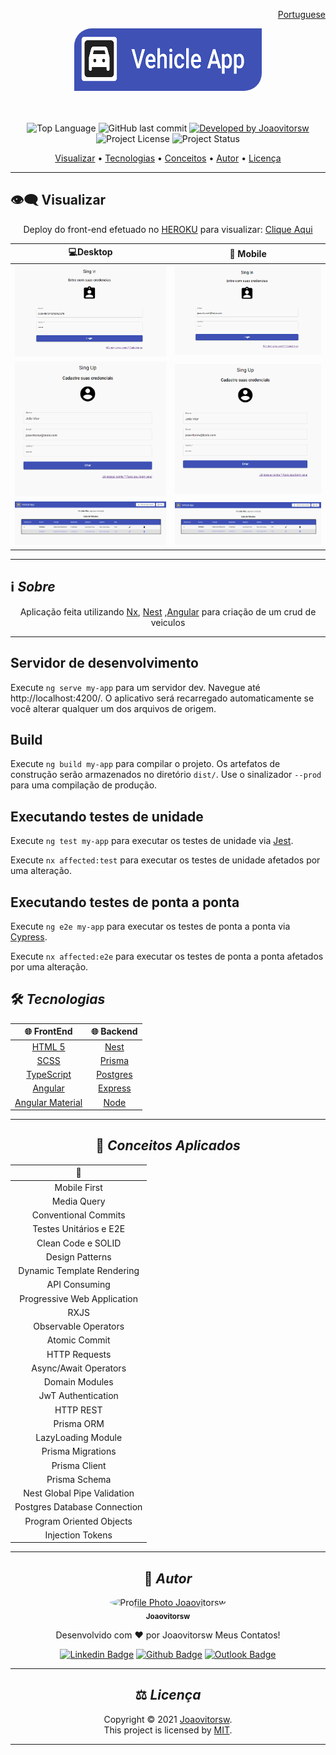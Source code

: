 <div align="right">
  
  [Portuguese](README.md)
  
</div>

<div align="center">

<img alt="infro-crud-logo" src=".github/assets/logo.bmp" width="300px" height="100px" style="border-radius:28px 0" />

</div>

<br>
<br>

<p align="center"> 
  <img alt="Top Language" src="https://img.shields.io/github/languages/top/Joaovitorsw/info?color=3498db&style=for-the-badge">
  <img alt="GitHub last commit" src="https://img.shields.io/github/last-commit/Joaovitorsw/info?color=3498db&style=for-the-badge&label=Ultimo%20Commit">   
  <a href="https://github.com/Joaovitorsw">
    <img alt="Developed by Joaovitorsw" src="https://img.shields.io/badge/Developer-Joaovitorsw-%3498db?color=3498db&style=for-the-badge&label=Desenvolvedor">
  </a>  
  <img alt="Project License" src="https://img.shields.io/apm/l/vim-mode?style=for-the-badge&label=licen%C3%A7a"/>   
   <img alt="Project Status" src="https://img.shields.io/badge/Concluído-%3498db?color=greem&style=for-the-badge&label=Status">

</p>

<p align="center">
 <a href="#eye_speech_bubble-visualizar">Visualizar</a> •
 <a href="#hammer_and_wrench-tecnologias">Tecnologias</a> • 
 <a href="#brain-conceitos-aplicados">Conceitos</a> •
 <a href="#boy-autor">Autor</a> •
 <a href="#balance_scale-licença">Licença</a>
</p>

---

## :eye_speech_bubble: **Visualizar**

<div align="center">

Deploy do front-end efetuado no [HEROKU](https://dashboard.heroku.com) para visualizar: [Clique Aqui](https://crud-info-api.herokuapp.com/)

|                              :computer:Desktop                               |                               :iphone: Mobile                               |
| :--------------------------------------------------------------------------: | :-------------------------------------------------------------------------: |
|  <kbd><img src=".github/assets/desktop-preview-1.bmp" alt="Tablet"/></kbd>   | <kbd><img src="./.github/assets/desktop-preview-1.bmp" alt="Mobile"/></kbd> |
| <kbd><img src="./.github/assets/desktop-preview-2.bmp"  alt="Tablet"/></kbd> | <kbd><img src="./.github/assets/desktop-preview-2.bmp" alt="Mobile"/></kbd> |
| <kbd><img src="./.github/assets/desktop-preview-3.bmp" alt="Tablet"/></kbd>  | <kbd><img src="./.github/assets/desktop-preview-3.bmp" alt="Mobile"/></kbd> |

</div>
  
---
## :information_source: _Sobre_

<div align="center">

Aplicação feita utilizando [Nx](https://nx.dev/), [Nest](https://nestjs.com/) ,[Angular](https://angular.io/) para criação de um crud de veiculos

---

</div>

## Servidor de desenvolvimento

Execute `ng serve my-app` para um servidor dev. Navegue até http://localhost:4200/. O aplicativo será recarregado automaticamente se você alterar qualquer um dos arquivos de origem.

## Build

Execute `ng build my-app` para compilar o projeto. Os artefatos de construção serão armazenados no diretório `dist/`. Use o sinalizador `--prod` para uma compilação de produção.

## Executando testes de unidade

Execute `ng test my-app` para executar os testes de unidade via [Jest](https://jestjs.io).

Execute `nx affected:test` para executar os testes de unidade afetados por uma alteração.

## Executando testes de ponta a ponta

Execute `ng e2e my-app` para executar os testes de ponta a ponta via [Cypress](https://www.cypress.io).

Execute `nx affected:e2e` para executar os testes de ponta a ponta afetados por uma alteração.

## :hammer_and_wrench: _Tecnologias_

<div align="center">

|         :globe_with_meridians: FrontEnd          |     :globe_with_meridians: Backend      |
| :----------------------------------------------: | :-------------------------------------: |
|    [HTML 5](https://www.w3schools.com/html/)     |       [Nest](https://nestjs.com/)       |
|          [SCSS](https://sass-lang.com/)          |      [Prisma](https://nestjs.com/)      |
|  [TypeScript](https://www.typescriptlang.org/)   | [Postgres](https://www.postgresql.org/) |
|          [Angular](https://angular.io/)          | [Express](https://expressjs.com/pt-br/) |
| [Angular Material](https://material.angular.io/) |     [Node](https://nodejs.org/en/)      |

---

## :brain: _Conceitos Aplicados_

<div align="center">

|       :page_facing_up:       |
| :--------------------------: |
|         Mobile First         |
|         Media Query          |
|     Conventional Commits     |
|    Testes Unitários e E2E    |
|      Clean Code e SOLID      |
|       Design Patterns        |
|  Dynamic Template Rendering  |
|        API Consuming         |
| Progressive Web Application  |
|             RXJS             |
|     Observable Operators     |
|        Atomic Commit         |
|        HTTP Requests         |
|    Async/Await Operators     |
|        Domain Modules        |
|      JwT Authentication      |
|          HTTP REST           |
|          Prisma ORM          |
|      LazyLoading Module      |
|      Prisma Migrations       |
|        Prisma Client         |
|        Prisma Schema         |
| Nest Global Pipe Validation  |
| Postgres Database Connection |
|   Program Oriented Objects   |
|       Injection Tokens       |

---

## :boy: _Autor_

<div align="center">

<a href="https://github.com/Joaovitorsw">
 <img src="https://avatars.githubusercontent.com/Joaovitorsw"  width="100px;" alt="Profile Photo Joaovitorsw" style="border-radius:50%" />
 <br/>
 <sub><b>Joaovitorsw</b></sub>
</a>

Desenvolvido com ❤️ por Joaovitorsw Meus Contatos!

[![Linkedin Badge](https://img.shields.io/badge/-Joaovitorsw?style=flat-square&logo=Linkedin&logoColor=white)](https://www.linkedin.com/in/joao-vitor-pereira-dos-santos/)
[![Github Badge](https://img.shields.io/badge/-Joaovitorsw-000?style=flat-square&logo=Github&logoColor=white)](https://github.com/Joaovitorsw)
[![Outlook Badge](https://img.shields.io/badge/-Joaovitorsw-0078d4?style=flat-square&logo=microsoft-outlook&logoColor=white)](mailto:joaovitorswbr@gmail.com)

</div>

---

## :balance_scale: _Licença_

<div align="center">

Copyright ©️ 2021 [Joaovitorsw](https://github.com/Joaovitorsw).<br />
This project is licensed by [MIT](./LICENSE).

</div>

---
